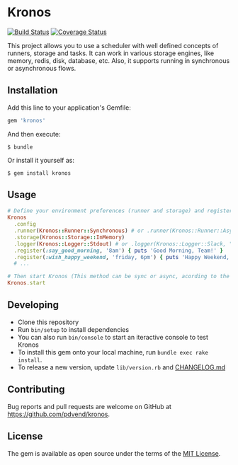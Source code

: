 # Kronos
[![Build Status](https://semaphoreci.com/api/v1/pdvend/kronos/branches/master/badge.svg)](https://semaphoreci.com/pdvend/kronos)
[![Coverage Status](https://coveralls.io/repos/github/pdvend/kronos/badge.svg?branch=master)](https://coveralls.io/github/pdvend/kronos?branch=master)

This project allows you to use a scheduler with well defined concepts of runners, storage and tasks. It can work in various storage engines, like memory, redis, disk, database, etc. Also, it supports running in synchronous or asynchronous flows.

## Installation

Add this line to your application's Gemfile:

```ruby
gem 'kronos'
```

And then execute:

`$ bundle`

Or install it yourself as:

`$ gem install kronos`


## Usage

```ruby
# Define your environment preferences (runner and storage) and register your tasks
Kronos
  .config
  .runner(Kronos::Runner::Synchronous) # or .runner(Kronos::Runner::Asynchronous)
  .storage(Kronos::Storage::InMemory)
  .logger(Kronos::Logger::Stdout) # or .logger(Kronos::Logger::Slack, "Your Slack Webhook URL here")
  .register(:say_good_morning, '8am') { puts 'Good Morning, Team!' }
  .register(:wish_happy_weekend, 'friday, 6pm') { puts 'Happy Weekend, Team!' }
  # ...

# Then start Kronos (This method can be sync or async, acording to the runner you selected)
Kronos.start
```

## Developing
- Clone this repository
- Run `bin/setup` to install dependencies
- You can also run `bin/console` to start an iteractive console to test Kronos
- To install this gem onto your local machine, run `bundle exec rake install`.
- To release a new version, update `lib/version.rb` and [CHANGELOG.md](/CHANGELOG.md)

## Contributing

Bug reports and pull requests are welcome on GitHub at https://github.com/pdvend/kronos.

## License

The gem is available as open source under the terms of the [MIT License](http://opensource.org/licenses/MIT).
